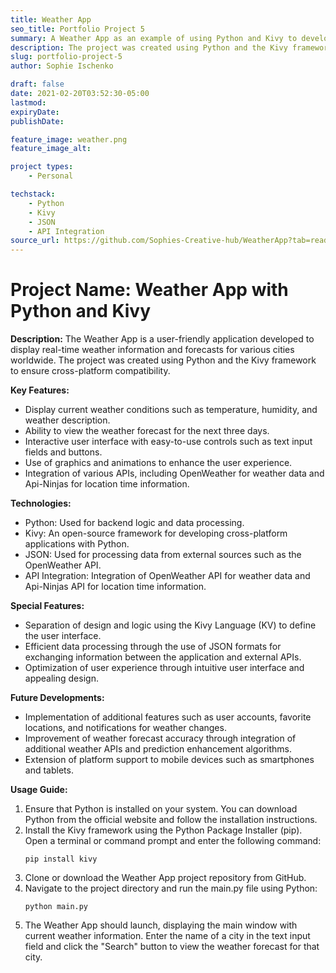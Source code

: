 ```yaml
---
title: Weather App
seo_title: Portfolio Project 5
summary: A Weather App as an example of using Python and Kivy to develop feature-rich cross-platform applications
description: The project was created using Python and the Kivy framework to ensure cross-platform compatibility.
slug: portfolio-project-5
author: Sophie Ischenko

draft: false
date: 2021-02-20T03:52:30-05:00
lastmod: 
expiryDate: 
publishDate: 

feature_image: weather.png
feature_image_alt: 

project types: 
    - Personal

techstack:
    - Python
    - Kivy
    - JSON
    - API Integration
source_url: https://github.com/Sophies-Creative-hub/WeatherApp?tab=readme-ov-file
---
```



# Project Name: Weather App with Python and Kivy

**Description:**
The Weather App is a user-friendly application developed to display real-time weather information and forecasts for various cities worldwide. The project was created using Python and the Kivy framework to ensure cross-platform compatibility.

**Key Features:**
- Display current weather conditions such as temperature, humidity, and weather description.
- Ability to view the weather forecast for the next three days.
- Interactive user interface with easy-to-use controls such as text input fields and buttons.
- Use of graphics and animations to enhance the user experience.
- Integration of various APIs, including OpenWeather for weather data and Api-Ninjas for location time information.

**Technologies:**
- Python: Used for backend logic and data processing.
- Kivy: An open-source framework for developing cross-platform applications with Python.
- JSON: Used for processing data from external sources such as the OpenWeather API.
- API Integration: Integration of OpenWeather API for weather data and Api-Ninjas API for location time information.

**Special Features:**
- Separation of design and logic using the Kivy Language (KV) to define the user interface.
- Efficient data processing through the use of JSON formats for exchanging information between the application and external APIs.
- Optimization of user experience through intuitive user interface and appealing design.

**Future Developments:**
- Implementation of additional features such as user accounts, favorite locations, and notifications for weather changes.
- Improvement of weather forecast accuracy through integration of additional weather APIs and prediction enhancement algorithms.
- Extension of platform support to mobile devices such as smartphones and tablets.

**Usage Guide:**
1. Ensure that Python is installed on your system. You can download Python from the official website and follow the installation instructions.
2. Install the Kivy framework using the Python Package Installer (pip). Open a terminal or command prompt and enter the following command:
   ```
   pip install kivy
   ```
3. Clone or download the Weather App project repository from GitHub.
4. Navigate to the project directory and run the main.py file using Python:
   ```
   python main.py
   ```
5. The Weather App should launch, displaying the main window with current weather information. Enter the name of a city in the text input field and click the "Search" button to view the weather forecast for that city.

